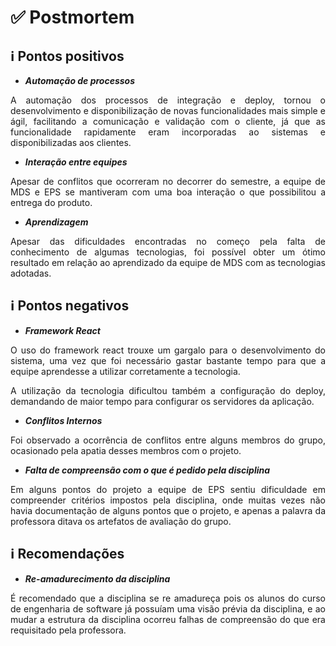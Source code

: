 # ✅ Postmortem

## ℹ️ Pontos positivos

- ***Automação de processos***

<p align="justify">A automação dos processos de integração e deploy, tornou o desenvolvimento e disponibilização de novas funcionalidades mais simple e ágil, facilitando a comunicação e validação com o cliente, já que as funcionalidade rapidamente eram incorporadas ao sistemas e disponibilizadas aos clientes.</p>

-  ***Interação entre equipes***

<p align="justify"> Apesar de conflitos que ocorreram no decorrer do semestre, a equipe de MDS e EPS se mantiveram
com uma boa interação o que possibilitou a entrega do produto.</p>


-  ***Aprendizagem***

<p align="justify"> Apesar das dificuldades encontradas no começo pela falta de conhecimento de algumas tecnologias, foi possível obter um ótimo resultado em relação ao aprendizado da equipe de MDS com as tecnologias adotadas.</p>



## ℹ️ Pontos negativos

-  ***Framework React***

<p align="justify">O uso do framework react trouxe um gargalo para o desenvolvimento do sistema, uma vez que foi necessário gastar bastante tempo para que a equipe aprendesse a utilizar corretamente a tecnologia.</p>

<p align="justify">A utilização da tecnologia dificultou também a configuração do deploy, demandando de maior tempo para configurar os servidores da aplicação.</p>

-  ***Conflitos Internos***

<p align="justify"> Foi observado a ocorrência de conflitos entre alguns membros do grupo, ocasionado pela apatia desses membros com o projeto. 
</p>

-  ***Falta de compreensão com o que é pedido pela disciplina***

<p align="justify"> Em alguns pontos do projeto a equipe de EPS sentiu dificuldade em compreender critérios impostos pela disciplina, onde muitas vezes não havia documentação de alguns pontos que o projeto, e apenas a palavra da professora ditava os artefatos de avaliação do grupo. </p>



## ℹ️ Recomendações

-  ***Re-amadurecimento da disciplina***

<p align="justify"> É recomendado que a disciplina se re amadureça pois os alunos do curso de engenharia de software já possuíam uma visão prévia da disciplina, e ao mudar a estrutura da disciplina ocorreu falhas de compreensão do que era requisitado pela professora.  </p>


